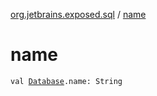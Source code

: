[org.jetbrains.exposed.sql](index.md) / [name](.)

# name

`val `[`Database`](-database/index.md)`.name: String`